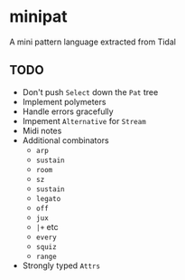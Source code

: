 # minipat

A mini pattern language extracted from Tidal

## TODO

* Don't push `Select` down the `Pat` tree
* Implement polymeters
* Handle errors gracefully
* Impement `Alternative` for `Stream`
* Midi notes
* Additional combinators
  * `arp`
  * `sustain`
  * `room`
  * `sz`
  * `sustain`
  * `legato`
  * `off`
  * `jux`
  * `|+` etc
  * `every`
  * `squiz`
  * `range`
* Strongly typed `Attrs`

